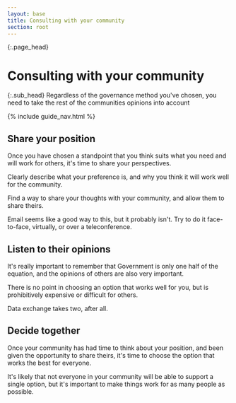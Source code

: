 ```yaml
---
layout: base
title: Consulting with your community
section: root
---
```

{:.page_head}
# Consulting with your community

{:.sub_head}
Regardless of the governance method you've chosen, you need to take the rest of the communities opinions into account

{% include guide_nav.html %}


## Share your position

Once you have chosen a standpoint that you think suits what you need and will work for others, it's time to share your perspectives.

Clearly describe what your preference is, and why you think it will work well for the community.

Find a way to share your thoughts with your community, and allow them to share theirs.

Email seems like a good way to this, but it probably isn't. Try to do it face-to-face, virtually, or over a teleconference.

## Listen to their opinions

It's really important to remember that Government is only one half of the equation, and the opinions of others are also very important.

There is no point in choosing an option that works well for you, but is prohibitively expensive or difficult for others.

Data exchange takes two, after all.

## Decide together

Once your community has had time to think about your position, and been given the opportunity to share theirs, it's time to choose the option that works the best for everyone.

It's likely that not everyone in your community will be able to support a single option, but it's important to make things work for as many people as possible.
